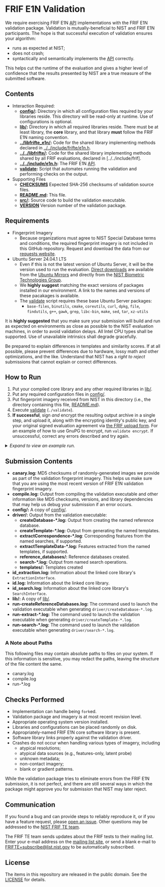 FRIF E1N Validation
===================

We require exercising FRIF E1N [API] implementations with the FRIF E1N
validation package. Validation is mutually-beneficial to NIST and FRIF E1N
participants. The hope is that successful execution of validation ensures your
algorithm:

 * runs as expected at NIST;
 * does not crash;
 * syntactically and semantically implements the [API] correctly.

This helps cut the runtime of the evaluation and gives a higher level of
confidence that the results presented by NIST are a true measure of the
submitted software.

Contents
--------
 * Interaction Required:
   - **[config/]:** Directory in which all configuration files required by your
     libraries reside. This directory will be read-only at runtime. Use of
     configurations is optional.
   - **[lib/]:** Directory in which all required libraries reside. There must
     be at least library, the **core** library, and that library **must** follow
     the FRIF E1N naming convention.
   - **[../libfrifte_e1n/]:** Code for the shared library implementing methods
     declared in [../../include/frifte/e1n.h].
   - **[../../libfrifte/]:** Code for the shared library implementing methods
     shared by all FRIF evaluations, declared in [../../include/frif].
   - **[../../include/e1n.h]:** The FRIF E1N [API].
   - **[validate]:** Script that automates running the validation and performing
     checks on the output.
 * Supporting Files
   - **[CHECKSUMS]** Expected SHA-256 checksums of validation source files.
   - **[README.md]:** This file.
   - **[src/]:** Source code to build the validation executable.
   - **[VERSION]** Version number of the validation package.

Requirements
------------

 * Fingerprint Imagery
   - Because organizations must agree to NIST Special Database terms and
     conditions, the required fingerprint imagery is not included in this GitHub
     repository. Request and download the data from our [requests website].
 * Ubuntu Server 24.04.1 LTS
   - Even if this is not the latest version of Ubuntu Server, it will be the
     version used to run the evaluation. [Direct downloads] are available from
     the [Ubuntu Mirrors] and directly from the
     [NIST Biometric Technologies Group].
   - We **highly suggest** matching the exact versions of packages installed in
     our environment. A link to the names and versions of these pacakages is
     available.
   - The [validate] script  requires these base Ubuntu Server packages:
      - `base-files`, `binutils`, `cmake`, `coreutils`, `curl`, `dpkg`, `file`,
        `findutils`, `g++`, `gawk`, `grep`, `libc-bin`, `make`, `sed`, `tar`,
        `xz-utils`

It is **highly suggested** that you make sure your submission will build and run
as expected on environments as close as possible to the NIST evaluation
machines, in order to avoid validation delays. All Intel CPU types shall be
supported. Use of unavailable intrinsics shall degrade gracefully.

Be prepared to explain differences in templates and similarity scores. If at all
possible, please prevent differences due to hardware, lossy math and other
optimizations, and the like. Understand that NIST has a _right to reject_
submissions that cannot explain or correct differences.

How to Run
----------
 1. Put your compiled core library and any other required libraries in [lib/].
 2. Put any required configuration files in [config/].
 3. Put fingerprint imagery received from NIST in this directory (i.e.,
    the directory containing this file, [README.md]).
 4. Execute [validate] (`./validate`).
 5. **If successful**, sign *and* encrypt the resulting output archive in a
    single step, and upload it, along with the encrypting identity's public key,
    and your original signed evaluation agreement via [the FRIF upload form].
    For an example of how to use GnuPG to encrypt, run `validate encrypt`. If
    unsuccessful, correct any errors described and try again.

<details>
  <summary><em>Expand to view an example run.</em></summary>

```
$ bash
$ cp /path/to/libfrifte_e1n_nullimpl_0001.so lib/
$ cp /path/to/config.txt config/
$ cp /path/to/frif_e1n_validation_images-*.tar.xz .
$ ./validate
================================================================================
|   FRIF E1N Validation | Version 202409301547 | 30 Sep 2024 | 15:48:27 EDT    |
================================================================================
Checking for required packages... [OKAY]
Checking for previous validation attempts... [OKAY]
Checking validation version... (no Internet connection) [SKIP]
Checking OS and version... (Ubuntu Server 24.04.1 LTS (Noble Numbat)) [OKAY]
Checking for unexpanded validation image tarballs... [DEFER]
 -> Expanding "frif_e1n_validation_images-2024093014427.tar.xz"... [OKAY]
Checking for unexpanded validation image tarballs... [OKAY]
Checking validation image versions... (VERSION = 202409301442) [OKAY]
Looking for core library... (libfrifte_e1n_nullimpl_0001.so) [OKAY]
Checking for known environment variables... [OKAY]
Building... [OKAY]
Checking API version... [OKAY]
Checking library name... [OKAY]
Testing ExtractionInterface (probe)... [OKAY]
Merging createTemplate-probe-contactless-A logs... [OKAY]
Checking createTemplate contactless-A (probe) logs... [WARN]

================================================================================
| There are some (49) unexpected zero-byte probe templates. Please review:     |
| output/driver/createTemplate-probe-contactless-A.log                         |
================================================================================
Still checking createTemplate contactless-A (probe) logs... [OKAY]
Merging createTemplate-probe-palm-J logs... [OKAY]
Checking createTemplate palm-J (probe) logs... [WARN]

================================================================================
| There are some (22) unexpected zero-byte probe templates. Please review:     |
| output/driver/createTemplate-probe-palm-J.log                                |
================================================================================
Still checking createTemplate palm-J (probe) logs... [OKAY]
Merging createTemplate-probe-plain-M logs... [OKAY]
Checking createTemplate plain-M (probe) logs... [WARN]

================================================================================
| There are some (100) unexpected zero-byte probe templates. Please review:    |
| output/driver/createTemplate-probe-plain-M.log                               |
================================================================================
Still checking createTemplate plain-M (probe) logs... [OKAY]
Merging createTemplate-probe-roll-V logs... [OKAY]
Checking createTemplate roll-V (probe) logs... [WARN]

================================================================================
| There are some (50) unexpected zero-byte probe templates. Please review:     |
| output/driver/createTemplate-probe-roll-V.log                                |
================================================================================
Still checking createTemplate roll-V (probe) logs... [OKAY]
Merging createTemplate-probe-slap-R logs... [OKAY]
Checking createTemplate slap-R (probe) logs... [WARN]

================================================================================
| There are some (50) unexpected zero-byte probe templates. Please review:     |
| output/driver/createTemplate-probe-slap-R.log                                |
================================================================================
Still checking createTemplate slap-R (probe) logs... [OKAY]
Skipping extract template data (probe) checks
Testing ExtractionInterface (reference)... [OKAY]
Merging createTemplate-reference-palm-N logs... [OKAY]
Checking createTemplate palm-N (reference) logs... [WARN]

================================================================================
| There are some (49) unexpected zero-byte reference templates. Please         |
| review:                                                                      |
| output/driver/createTemplate-reference-palm-N.log                            |
================================================================================
Still checking createTemplate palm-N (reference) logs... [OKAY]
Merging createTemplate-reference-plain-M logs... [OKAY]
Checking createTemplate plain-M (reference) logs... [WARN]

================================================================================
| There are some (100) unexpected zero-byte reference templates. Please        |
| review:                                                                      |
| output/driver/createTemplate-reference-plain-M.log                           |
================================================================================
Still checking createTemplate plain-M (reference) logs... [OKAY]
Merging createTemplate-reference-roll-U logs... [OKAY]
Checking createTemplate roll-U (reference) logs... [WARN]

================================================================================
| There are some (50) unexpected zero-byte reference templates. Please         |
| review:                                                                      |
| output/driver/createTemplate-reference-roll-U.log                            |
================================================================================
Still checking createTemplate roll-U (reference) logs... [OKAY]
Merging createTemplate-reference-roll-U-palm-N logs... [OKAY]
Checking createTemplate roll-U-palm-N (reference) logs... [WARN]

================================================================================
| There are some (50) unexpected zero-byte reference templates. Please         |
| review:                                                                      |
| output/driver/createTemplate-reference-roll-U-palm-N.log                     |
================================================================================
Still checking createTemplate roll-U-palm-N (reference) logs... [OKAY]
Merging createTemplate-reference-roll-U-roll-V-slap-R logs... [OKAY]
Checking createTemplate roll-U-roll-V-slap-R (reference) logs... [WARN]

================================================================================
| There are some (50) unexpected zero-byte reference templates. Please         |
| review:                                                                      |
| output/driver/createTemplate-reference-roll-U-roll-V-slap-R.log              |
================================================================================
Still checking createTemplate roll-U-roll-V-slap-R (reference) logs... [OKAY]
Merging createTemplate-reference-segmented-slap-R logs... [OKAY]
Checking createTemplate segmented-slap-R (reference) logs... [WARN]

================================================================================
| There are some (50) unexpected zero-byte reference templates. Please         |
| review:                                                                      |
| output/driver/createTemplate-reference-segmented-slap-R.log                  |
================================================================================
Still checking createTemplate segmented-slap-R (reference) logs... [OKAY]
Merging createTemplate-reference-slap-R-contactless-A logs... [OKAY]
Checking createTemplate slap-R-contactless-A (reference) logs... [WARN]

================================================================================
| There are some (50) unexpected zero-byte reference templates. Please         |
| review:                                                                      |
| output/driver/createTemplate-reference-slap-R-contactless-A.log              |
================================================================================
Still checking createTemplate slap-R-contactless-A (reference) logs... [OKAY]
Merging createTemplate-reference-slap-R-roll-U logs... [OKAY]
Checking createTemplate slap-R-roll-U (reference) logs... [WARN]

================================================================================
| There are some (50) unexpected zero-byte reference templates. Please         |
| review:                                                                      |
| output/driver/createTemplate-reference-slap-R-roll-U.log                     |
================================================================================
Still checking createTemplate slap-R-roll-U (reference) logs... [OKAY]
Skipping extract template data (reference) checks
Testing reference database creation... [OKAY]
Testing SearchInterface (subject)... [OKAY]
Merging search-subject-palm-J_v_palm-N logs... [OKAY]
Checking search subject palm-J_v_palm-N log (candidates)... [OKAY]
Merging search-subject-slap-R_v_roll-U logs... [OKAY]
Checking search subject slap-R_v_roll-U log (candidates)... [OKAY]
Testing SearchInterface (subject+position)... [OKAY]
Merging search-subject+position-contactless-A_v_palm-N logs... [OKAY]
Checking search subject+position contactless-A_v_palm-N log (candidates)... [OKAY]
Merging search-subject+position-roll-V_v_roll-U logs... [OKAY]
Checking search subject+position roll-V_v_roll-U log (candidates)... [OKAY]
Merging search-subject+position-roll-V_v_slap-R-contactless-A logs... [OKAY]
Checking search subject+position roll-V_v_slap-R-contactless-A log (candidates)... [OKAY]
Merging search-subject+position-plain-M_v_roll-U-roll-V-slap-R logs... [OKAY]
Checking search subject+position plain-M_v_roll-U-roll-V-slap-R log (candidates)... [OKAY]
Creating validation submission... (frif_e1n_validation_nullimpl_0001.tar.xz) [OKAY]

================================================================================
| You did not implement one or more of the methods that provides insight into  |
| your algorithm's decision making. While these methods are optional, they     |
| will greatly assist in forensic science research activities at NIST. If      |
| this is unexpected, please review the log output.                            |
|                                                                              |
| * extractTemplateData (probes): NOT implemented                              |
| * extractTemplateData (references): NOT implemented                          |
| * extractCorrespondence: NOT implemented                                     |
================================================================================

================================================================================
| Please review the marketing and CBEFF information compiled into your         |
| library to ensure correctness:                                               |
|                                                                              |
| Exemplar Feature Extraction Algorithm Marketing Identifier =                 |
| NullImplementation Exemplar Extractor 1.0                                    |
| Exemplar Feature Extraction Algorithm CBEFF Owner = 0x000F                   |
| Exemplar Feature Extraction Algorithm CBEFF Identifier = 0xF1A7              |
| Search Algorithm Marketing Identifier = NullImplementation Comparator (N     |
| 1:1 mode) 1.0                                                                |
| Search Algorithm CBEFF Owner = 0x000F                                        |
| Search Algorithm CBEFF Identifier = 0x0101                                   |
================================================================================

++++++++++++++++++++++++++++++++++++++++++++++++++++++++++++++++++++++++++++++++
+ This script could not check online to ensure there are no updates            +
+ available. NIST requires that FRIF submissions always use the latest         +
+ version. Retrieve the latest version number by visiting the URL below and    +
+ be sure it matches this version: 202405221259.                               +
+                                                                              +
+ https://github.com/usnistgov/frifte/tree/main/e1n/validation/VERSION           +
+                                                                              +
+ If these numbers don't match, visit our website to retrieve the latest       +
+ version.                                                                     +
++++++++++++++++++++++++++++++++++++++++++++++++++++++++++++++++++++++++++++++++

================================================================================
| You have successfully completed your part of FRIF E1N validation. Please     |
| sign and encrypt the file listed below (run './validate encrypt' for an      |
| example).                                                                    |
|                                                                              |
|                   frif_e1n_validation_nullimpl_0001.tar.xz                   |
|                                                                              |
| Please upload both frif_e1n_validation_nullimpl_0001.tar.xz.asc and your     |
| public key via https://pages.nist.gov/frifte/upload                            |
================================================================================
Completed: 30 Sep 2024 | 13:57:37 EDT (Runtime: 379s)
```
</details>

Submission Contents
-------------------

 * **canary.log:** MD5 checksums of randomly-generated images we provide as part
   of the validation fingerprint imagery. This helps us make sure that you are
   using the most recent version of FRIF E1N validation fingerprint imagery.
 * **compile.log:** Output from compiling the validation executable and other
   information like MD5 checksums, versions, and library dependencies that may
   help us debug your submission if an error occurs.
 * **config/:** A copy of [config/].
 * **driver/:** Output from the validation executable:
   * **createDatabase-*.log:** Output from creating the named reference
     database.
   * **createTemplate-*.log:** Output from generating the named templates.
   * **extractCorrespondence-*.log**: Corresponding features from the named
     searches, if supported.
   * **extractTemplateData-*.log:** Features extracted from the named templates,
     if supported.
   * **reference_databases/:** Reference databases created.
   * **search-*.log:** Output from named search operations.
   * **templates/:** Templates created
 * **id_extraction.log:** Information about the linked core library's
   `ExtractionInterface`.
 * **id.log:** Information about the linked core library.
 * **id_search.log:** Information about the linked core library's
   `SearchInterface`.
 * **lib/:** A copy of [lib/].
 * **run-createReferenceDatabases.log:** The command used to launch the
   validation executable when generating `driver/createDatabase-*.log`.
 * **run-extract-*.log:** The command used to launch the validation
   executable when generating `driver/createTemplate-*.log`.
 * **run-search-*.log:** The command used to launch the
   validation executable when generating `driver/search-*.log`.

### A Note about Paths
This following  files may contain absolute paths to files on your system. If
this information is sensitive, you may redact the paths, leaving the structure
of the file content the same.

 * canary.log
 * compile.log
 * run-*.log

Checks Performed
----------------

 * Implementation can handle being `fork`ed.
 * Validation package and imagery is at most recent revision level.
 * Appropriate operating system version installed.
 * Libraries and configurations can be placed randomly on disk.
 * Appropriately-named FRIF E1N core software library is present.
 * Software library links properly against the validation driver.
 * Crashes do not occur when handling various types of imagery, including
   - atypical resolutions;
   - atypical data sources (e.g., features-only, latent probe)
   - unknown metadata;
   - non-contact imagery;
   - blank or gradient patterns.

While the validation package tries to eliminate errors from the FRIF E1N
submission, it is not perfect, and there are still several ways in which the
package might approve you for submission that NIST may later reject.

Communication
-------------
If you found a bug and can provide steps to reliably reproduce it, or if you
have a feature request, please [open an issue]. Other questions may be addressed
to the [NIST FRIF TE team].

The FRIF TE team sends updates about the FRIF tests to their mailing list. Enter
your e-mail address on the [mailing list site], or send a blank e-mail to
FRIFTE+subscribe@list.nist.gov to be automatically subscribed.

License
-------
The items in this repository are released in the public domain. See the
[LICENSE] for details.

[API]: https://pages.nist.gov/frifte/doc/api/e1n.html
[Ubuntu Mirrors]: https://launchpad.net/ubuntu/+cdmirrors
[Direct downloads]: https://old-releases.ubuntu.com/releases/noble/ubuntu-24.04.1-live-server-arm64.iso
[NIST Biometric Technologies Group]: https://nigos.nist.gov/evaluations/ubuntu-24.04.1-live-server-amd64.iso
[lib/]: https://github.com/usnistgov/frifte/tree/main/e1n/validation/lib
[../libfrifte_e1n/]: https://github.com/usnistgov/frifte/tree/main/e1n/libfrifte_e1n
[../../libfrifte/]: https://github.com/usnistgov/frifte/tree/main/libfrifte
[../../include/e1n.h]: https://github.com/usnistgov/frifte/blob/main/include/frifte/e1n.h
[bin/]: https://github.com/usnistgov/frifte/tree/main/e1n/validation/bin
[config/]: https://github.com/usnistgov/frifte/tree/main/e1n/validation/config
[README.md]: https://github.com/usnistgov/frifte/blob/main/e1n/validation/README.md
[src/]: https://github.com/usnistgov/frifte/tree/main/e1n/validation/src
[CHECKSUMS]: https://github.com/usnistgov/frifte/blob/main/e1n/validation/CHECKSUMS
[VERSION]: https://github.com/usnistgov/frifte/tree/main/e1n/validation/VERSION
[validate]: https://github.com/usnistgov/frifte/tree/main/e1n/validation/validate
[NIST FRIF TE team]: mailto:frifte@nist.gov
[open an issue]: https://github.com/usnistgov/frifte/issues
[mailing list site]: https://groups.google.com/a/list.nist.gov/g/frif
[LICENSE]: https://github.com/usnistgov/frifte/blob/main/LICENSE.md
[test plan]: https://pages.nist.gov/frifte/doc/testplan/e1n_testplan.pdf
[requests website]: https://nigos.nist.gov/datasets/frifte_e1n_validation/request
[the FRIF upload form]: https://pages.nist.gov/frifte/e1n/upload
[../../include/frifte]: https://github.com/usnistgov/frifte/tree/main/include/frifte
[../../include/frifte/e1n.h]: https://github.com/usnistgov/frifte/blob/main/include/frifte/e1n.h
